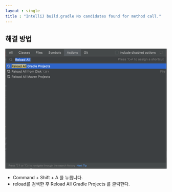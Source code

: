 ```yaml
---
layout : single
title : "IntelliJ build.gradle No candidates found for method call."
---
```


## 해결 방법
![screenshot](../assets/images/0104image.png)
- Command + Shift + A 를 누릅니다.
- reload를 검색한 후 Reload All Gradle Projects 를 클릭한다.

